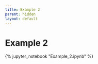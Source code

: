 ```yaml
---
title: Example 2
parent: hidden
layout: default
---
```


Example 2
=========

{% jupyter_notebook "Example_2.ipynb" %}